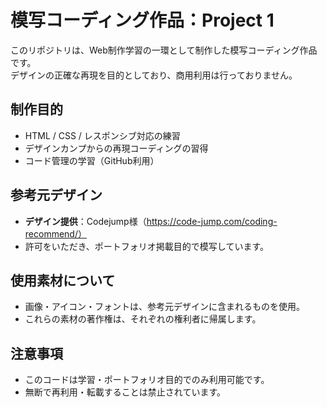 # 模写コーディング作品：Project 1

このリポジトリは、Web制作学習の一環として制作した模写コーディング作品です。  
デザインの正確な再現を目的としており、商用利用は行っておりません。

## 制作目的
- HTML / CSS / レスポンシブ対応の練習
- デザインカンプからの再現コーディングの習得
- コード管理の学習（GitHub利用）

## 参考元デザイン
- **デザイン提供**：Codejump様（https://code-jump.com/coding-recommend/）
- 許可をいただき、ポートフォリオ掲載目的で模写しています。

## 使用素材について
- 画像・アイコン・フォントは、参考元デザインに含まれるものを使用。
- これらの素材の著作権は、それぞれの権利者に帰属します。

## 注意事項
- このコードは学習・ポートフォリオ目的でのみ利用可能です。
- 無断で再利用・転載することは禁止されています。
